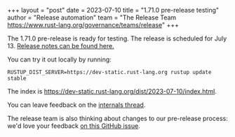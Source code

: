 +++
layout = "post"
date = 2023-07-10
title = "1.71.0 pre-release testing"
author = "Release automation"
team = "The Release Team <https://www.rust-lang.org/governance/teams/release>"
+++

The 1.71.0 pre-release is ready for testing. The release is scheduled for
July 13. [Release notes can be found here.][relnotes]

You can try it out locally by running:

```plain
RUSTUP_DIST_SERVER=https://dev-static.rust-lang.org rustup update stable
```

The index is <https://dev-static.rust-lang.org/dist/2023-07-10/index.html>.

You can leave feedback on the [internals thread](https://internals.rust-lang.org/t/rust-1-71-0-pre-release-testing/19123).

The release team is also thinking about changes to our pre-release process:
we'd love your feedback [on this GitHub issue][feedback].

[relnotes]: https://github.com/rust-lang/rust/blob/stable/RELEASES.md#version-1710-2023-07-13
[feedback]: https://github.com/rust-lang/release-team/issues/16
    
